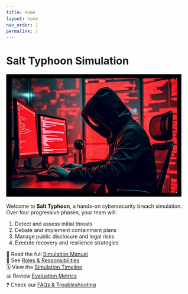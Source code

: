 ```yaml
---
title: Home
layout: home
nav_order: 1
permalink: /
---
```


# Salt Typhoon Simulation

![Salt Typhoon Logo](/assets/images/salt-typhoon-logo.png)

Welcome to **Salt Typhoon**, a hands-on cybersecurity breach simulation. Over four progressive phases, your team will:

1. Detect and assess initial threats  
2. Debate and implement containment plans  
3. Manage public disclosure and legal risks  
4. Execute recovery and resilience strategies  

📖 Read the full [Simulation Manual](/manual/)  
👥 See [Roles & Responsibilities](/roles/)  
🗓️ View the [Simulation Timeline](/timeline/)  
📊 Review [Evaluation Metrics](/evaluation-metrics/)  
❓ Check our [FAQs & Troubleshooting](/faq/)
